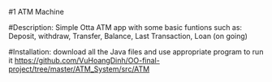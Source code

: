 #1 ATM Machine

#Description: Simple Otta ATM app with some basic funtions such as: Deposit, withdraw, Transfer, Balance, Last Transaction, Loan (on going)

#Installation: download all the Java files and use appropriate program to run it https://github.com/VuHoangDinh/OO-final-project/tree/master/ATM_System/src/ATM
